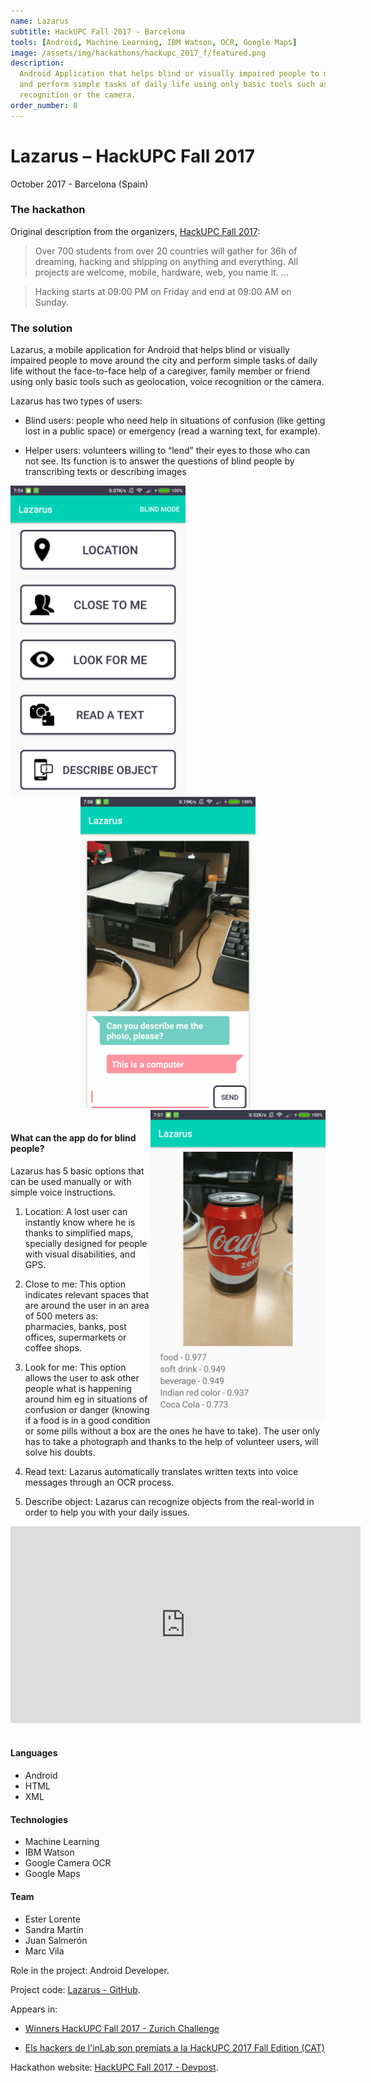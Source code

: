```yaml
---
name: Lazarus
subtitle: HackUPC Fall 2017 - Barcelona
tools: [Android, Machine Learning, IBM Watson, OCR, Google Maps]
image: /assets/img/hackathons/hackupc_2017_f/featured.png
description:
  Android Application that helps blind or visually impaired people to move around the city
  and perform simple tasks of daily life using only basic tools such as geolocation, voice
  recognition or the camera.
order_number: 8
---
```


# Lazarus – HackUPC Fall 2017

October 2017 - Barcelona (Spain)

### The hackathon

Original description from the organizers, [HackUPC Fall 2017](https://hackupc2017f.devpost.com/):

> Over 700 students from over 20 countries will gather for 36h of dreaming, hacking and shipping on
> anything and everything. All projects are welcome, mobile, hardware, web, you name it. ...

> Hacking starts at 09:00 PM on Friday and end at 09:00 AM on Sunday.

### The solution

Lazarus, a mobile application for Android that helps blind or visually impaired people to move
around the city and perform simple tasks of daily life without the face-to-face help of a caregiver,
family member or friend using only basic tools such as geolocation, voice recognition or the camera.

Lazarus has two types of users:

- Blind users: people who need help in situations of confusion (like getting lost in a public space)
  or emergency (read a warning text, for example).

- Helper users: volunteers willing to “lend” their eyes to those who can not see. Its function is to
  answer the questions of blind people by transcribing texts or describing images

<div style="text-align: center;">
<img style="margin: 0 !important; float: left" src="/assets/img/hackathons/hackupc_2017_f/screen1.png" width="280"/>
<img style="margin: 0 !important; display: inline" src="/assets/img/hackathons/hackupc_2017_f/screen2.png" width="280"/>
<img style="margin: 0 !important; float: right" src="/assets/img/hackathons/hackupc_2017_f/screen3.png" width="280"/>
</div>
<br>

#### What can the app do for blind people?

Lazarus has 5 basic options that can be used manually or with simple voice instructions.

1. Location: A lost user can instantly know where he is thanks to simplified maps, specially designed for people with visual disabilities, and GPS.

2. Close to me: This option indicates relevant spaces that are around the user in an area of ​​500 meters as: pharmacies, banks, post offices, supermarkets or coffee shops.

3. Look for me: This option allows the user to ask other people what is happening around him eg in situations of confusion or danger (knowing if a food is in a good condition or some pills without a box are the ones he have to take). The user only has to take a photograph and thanks to the help of volunteer users, will solve his doubts.

4. Read text: Lazarus automatically translates written texts into voice messages through an OCR process.

5. Describe object: Lazarus can recognize objects from the real-world in order to help you with your daily issues.

<div style="text-align: center;">
<iframe width="560" height="315" src="https://www.youtube.com/embed/OpHWqo8FO24" frameborder="0" allow="accelerometer; autoplay; clipboard-write; encrypted-media; gyroscope; picture-in-picture" allowfullscreen></iframe></div>
<br>

#### Languages

- Android
- HTML
- XML

#### Technologies

- Machine Learning
- IBM Watson
- Google Camera OCR
- Google Maps

#### Team

- Ester Lorente
- Sandra Martín
- Juan Salmerón
- Marc Vila

Role in the project: Android Developer.

Project code: [Lazarus - GitHub](https://github.com/LaQuay/HackUPC-Fall-2017).

Appears in:

- [Winners HackUPC Fall 2017 - Zurich Challenge](https://devpost.com/software/lazarus-rg0sup)

- [Els hackers de l'inLab son premiats a la HackUPC 2017 Fall Edition (CAT)](https://inlab.fib.upc.edu/ca/blog/els-hackers-de-linlab-son-premiats-la-hackupc-2017-fall-edition)

Hackathon website: [HackUPC Fall 2017 - Devpost](https://hackupc2017f.devpost.com/).
